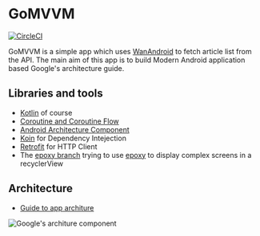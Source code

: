 # GoMVVM 

[![CircleCI](https://circleci.com/gh/ijays7/GoMVVM.svg?style=svg)](https://circleci.com/gh/ijays7/GoMVVM)

GoMVVM is a simple app which uses [WanAndroid](https://www.wanandroid.com/blog/show/2) to fetch article list from the API. The main aim of this app is to build Modern Android application based Google's architecture guide.

## Libraries and tools

- [Kotlin](https://www.kotlincn.net/) of course
- [Coroutine and Coroutine Flow](https://www.kotlincn.net/docs/tutorials/coroutines/coroutines-basic-jvm.html)
- [Android Architecture Component](https://developer.android.com/jetpack)
- [Koin](https://github.com/InsertKoinIO/koin) for Dependency Intejection
- [Retrofit](https://github.com/square/retrofit) for HTTP Client
- The [epoxy branch](https://github.com/ijays7/GoMVVM/tree/epoxy) trying to use [epoxy](https://github.com/airbnb/epoxy) to display complex screens  in a recyclerView

## Architecture

- [Guide to app architure](https://developer.android.com/jetpack/docs/guide)

![Google's architure component](https://developer.android.com/topic/libraries/architecture/images/final-architecture.png)


